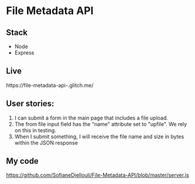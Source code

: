 # File Metadata API
## Stack
* Node
* Express
## Live
https://file-metadata-api-.glitch.me/
##   User stories:
1. I can submit a form in the main page that includes a file upload.
2. The from file input field  has the "name" attribute set to "upfile". We rely on this in testing.
3. When I submit something, I will receive the file name and size in bytes within the JSON response
## My code
https://github.com/SofianeDjellouli/File-Metadata-API/blob/master/server.js
